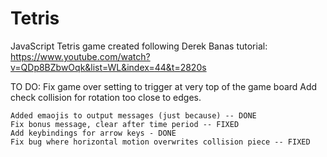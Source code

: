 # Tetris
JavaScript Tetris game created following Derek Banas tutorial:
    https://www.youtube.com/watch?v=QDp8BZbwOqk&list=WL&index=44&t=2820s

TO DO:
    Fix game over setting to trigger at very top of the game board
    Add check collision for rotation too close to edges.
    
    Added emaojis to output messages (just because) -- DONE
    Fix bonus message, clear after time period -- FIXED
    Add keybindings for arrow keys - DONE
    Fix bug where horizontal motion overwrites collision piece -- FIXED